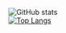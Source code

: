 
   ![GitHub stats](https://github-readme-stats.vercel.app/api?username=SWLS1Developer&show_icons=true&theme=radical&hide=contribs)
   <br>
   [![Top Langs](https://github-readme-stats.vercel.app/api/top-langs/?username=SWLS1Developer&layout=compact)](https://github.com/SWLS1Developer/)
